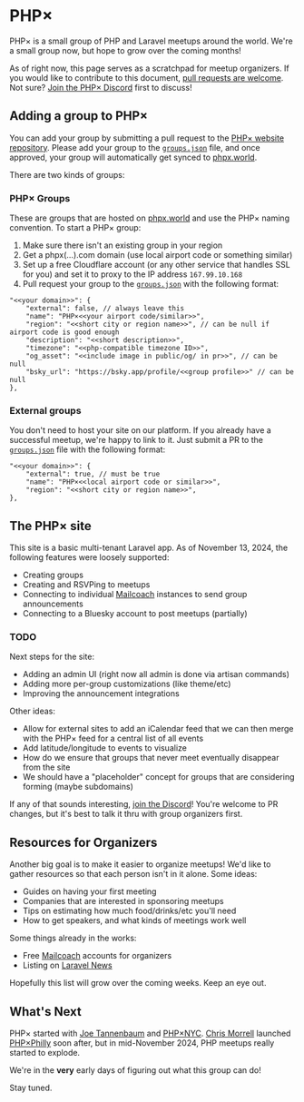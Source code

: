# PHP×

PHP× is a small group of PHP and Laravel meetups around the world. We're a small group now,
but hope to grow over the coming months!

As of right now, this page serves as a scratchpad for meetup organizers. If you would like to 
contribute to this document, [pull requests are welcome](https://github.com/phpx-foundation/website).
Not sure? [Join the PHP× Discord](https://discord.gg/wMy6Eeuwbu) first to discuss!

## Adding a group to PHP×

You can add your group by submitting a pull request to the [PHP× website repository](https://github.com/phpx-foundation/website).
Please add your group to the [`groups.json`](https://github.com/phpx-foundation/website/blob/main/groups.json) file, and
once approved, your group will automatically get synced to [phpx.world](https://phpx.world).

There are two kinds of groups:

### PHP× Groups

These are groups that are hosted on [phpx.world](https://phpx.world) and use the PHP× naming convention.
To start a PHP× group:

1. Make sure there isn't an existing group in your region
2. Get a phpx(…).com domain (use local airport code or something similar)
3. Set up a free Cloudflare account (or any other service that handles SSL for you) and set it to proxy
   to the IP address `167.99.10.168`
3. Pull request your group to the [`groups.json`](https://github.com/phpx-foundation/website/blob/main/groups.json)
   with the following format:

```json5
"<<your domain>>": {
    "external": false, // always leave this
    "name": "PHP×<<your airport code/similar>>",
    "region": "<<short city or region name>>", // can be null if airport code is good enough
    "description": "<<short description>>",
    "timezone": "<<php-compatible timezone ID>>",
    "og_asset": "<<include image in public/og/ in pr>>", // can be null
    "bsky_url": "https://bsky.app/profile/<<group profile>>" // can be null
},
```

### External groups

You don't need to host your site on our platform. If you already have a successful meetup, we're
happy to link to it. Just submit a PR to the [`groups.json`](https://github.com/phpx-foundation/website/blob/main/groups.json)
file with the following format:

```json5
"<<your domain>>": {
    "external": true, // must be true
    "name": "PHP×<<local airport code or similar>>",
    "region": "<<short city or region name>>",
},
```

## The PHP× site

This site is a basic multi-tenant Laravel app. As of November 13, 2024, the following
features were loosely supported:

- Creating groups
- Creating and RSVPing to meetups
- Connecting to individual [Mailcoach](https://www.mailcoach.app/) instances to send group announcements
- Connecting to a Bluesky account to post meetups (partially)

### TODO

Next steps for the site:

- Adding an admin UI (right now all admin is done via artisan commands)
- Adding more per-group customizations (like theme/etc)
- Improving the announcement integrations

Other ideas:

- Allow for external sites to add an iCalendar feed that we can then merge with the PHP× feed for a central list of all events
- Add latitude/longitude to events to visualize
- How do we ensure that groups that never meet eventually disappear from the site
- We should have a "placeholder" concept for groups that are considering forming (maybe subdomains)

If any of that sounds interesting, [join the Discord](https://discord.gg/wMy6Eeuwbu)! You're welcome
to PR changes, but it's best to talk it thru with group organizers first.

## Resources for Organizers

Another big goal is to make it easier to organize meetups! We'd like to gather resources
so that each person isn't in it alone. Some ideas:

- Guides on having your first meeting
- Companies that are interested in sponsoring meetups
- Tips on estimating how much food/drinks/etc you'll need
- How to get speakers, and what kinds of meetings work well

Some things already in the works:

- Free [Mailcoach](https://www.mailcoach.app/) accounts for organizers
- Listing on [Laravel News](https://laravel-news.com/events)

Hopefully this list will grow over the coming weeks. Keep an eye out.

## What's Next

PHP× started with [Joe Tannenbaum](https://bsky.app/profile/joe.codes) and
[PHP×NYC](https://phpxnyc.com/). [Chris Morrell](https://bsky.app/profile/cmorrell.com)
launched [PHP×Philly](https://phpxphilly.com/) soon after, but in mid-November 2024,
PHP meetups really started to explode.

We're in the **very** early days of figuring out what this group can do!

Stay tuned.
